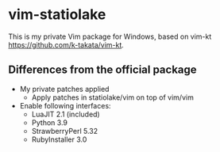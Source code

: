 # vim-statiolake

This is my private Vim package for Windows, based on vim-kt
<https://github.com/k-takata/vim-kt>.

## Differences from the official package

- My private patches applied
    - Apply patches in statiolake/vim on top of vim/vim
- Enable following interfaces:
    - LuaJIT 2.1 (included)
    - Python 3.9
    - StrawberryPerl 5.32
    - RubyInstaller 3.0
